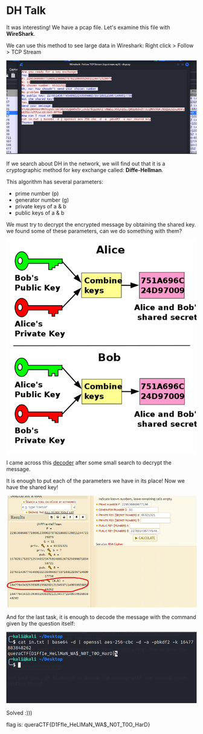 # DH Talk
It was interesting! We have a pcap file. Let's examine this file with **WireShark**.

We can use this method to see large data in Wireshark: Right click > Follow > TCP Stream

![pcap file scan](pcap-scan.png)

If we search about DH in the network, we will find out that it is a cryptographic method for key exchange called: **Diffe-Hellman**.

This algorithm has several parameters:
- prime number (p)
- generator number (g)
- private keys of a & b
- public keys of a & b

We must try to decrypt the encrypted message by obtaining the shared key.
we found some of these parameters, can we do something with them?

![dh or diffe-hellman](diffe-hellman.png)

I came across this [decoder](https://www.dcode.fr/diffie-hellman-key-exchange) after some small search to decrypt the message.

It is enough to put each of the parameters we have in its place! Now we have the shared key!

![decoder](decode-message.png)

And for the last task, it is enough to decode the message with the command given by the question itself:

![the end](mess-flag.png)

Solved :)))

flag is: queraCTF{D1FfIe_HeLlMaN_WA$_N0T_T0O_HarD}